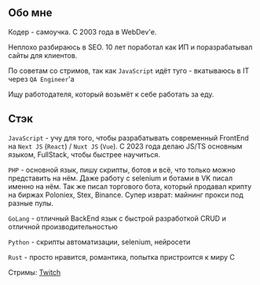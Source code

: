 ## Обо мне

Кодер - самоучка. С 2003 года в WebDev'e.

Неплохо разбираюсь в SEO. 10 лет поработал как ИП и поразрабатывал сайты для клиентов.

По советам со стримов, так как `JavaScript` идёт туго - вкатываюсь в IT через `QA Engineer`'a

Ищу работодателя, который возьмёт к себе работать за еду. 

## Стэк

`JavaScript` - учу для того, чтобы разрабатывать современный FrontEnd на `Next JS` (`React`) / `Nuxt JS` (`Vue`). C 2023 года делаю JS/TS основным языком, FullStack, чтобы быстрее научиться. 

`PHP` - основной язык, пишу скрипты, ботов и всё, что только можно представить на нём. Даже работу с selenium и ботами в VK писал именно на нём. Так же писал торгового бота, который продавал крипту на биржах Poloniex, Stex, Binance. Супер изврат: майнинг прокси под разные пулы. 

`GoLang` - отличный BackEnd язык с быстрой разработкой CRUD и отличной производительностью

`Python` - скрипты автоматизации, selenium, нейросети

`Rust` - просто нравится, романтика, попытка пристроится к миру C

Стримы: [Twitch](https://www.twitch.tv/toxic_cat)
